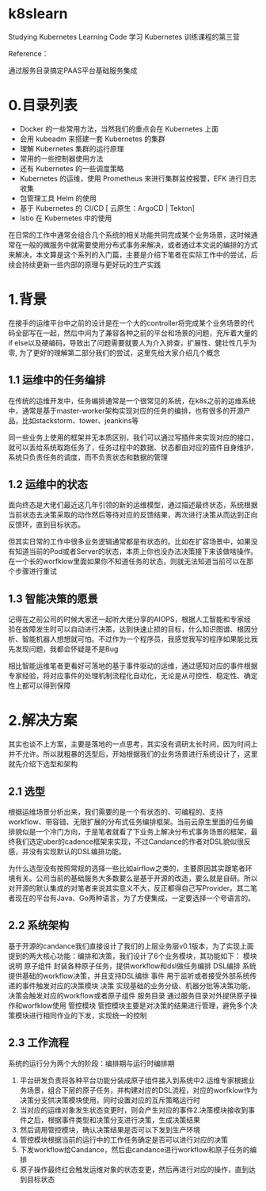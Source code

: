 # k8slearn
Studying Kubernetes Learning Code
学习 Kubernetes 训练课程的第三营

Reference：

通过服务目录搞定PAAS平台基础服务集成
# 0.目录列表
- Docker 的一些常用方法，当然我们的重点会在 Kubernetes 上面
- 会用 kubeadm 来搭建一套 Kubernetes 的集群
- 理解 Kubernetes 集群的运行原理 
- 常用的一些控制器使用方法
- 还有 Kubernetes 的一些调度策略
- Kubernetes 的运维，使用 Prometheus 来进行集群监控报警，EFK 进行日志收集
- 包管理工具 Helm 的使用
- 基于 Kubernetes 的 CI/CD [ 云原生：ArgoCD | Tekton]
- Istio 在 Kubernetes 中的使用

在日常的工作中通常会组合几个系统的相关功能共同完成某个业务场景，这时候通常在一般的微服务中就需要使用分布式事务来解决，或者通过本文说的编排的方式来解决，本文算是这个系列的入门篇，主要是介绍下笔者在实际工作中的尝试，后续会持续更新一些内部的原理与更好玩的生产实践

# 1.背景
在接手的运维平台中之前的设计是在一个大的controller将完成某个业务场景的代码全部写在一起，然后中间为了兼容各种之前的平台和场景的问题，充斥着大量的if else以及硬编码，导致出了问题需要就要人为介入排查，扩展性、健壮性几乎为零, 为了更好的理解第二部分我们的尝试，这里先给大家介绍几个概念
## 1.1 运维中的任务编排
在传统的运维开发中，任务编排通常是一个很常见的系统，在k8s之前的运维系统中，通常是基于master-worker架构实现对应的任务的编排，也有很多的开源产品，比如stackstorm、tower、jeankins等

同一些业务上使用的框架并无本质区别，我们可以通过写插件来实现对应的接口，就可以丢给系统取跑任务了，任务过程中的数据、状态都由对应的插件自身维护，系统只负责任务的调度，而不负责状态和数据的管理
## 1.2 运维中的状态
面向终态是大佬们最近这几年引领的新的运维模型，通过描述最终状态，系统根据当前状态去决策采取的动作然后等待对应的反馈结果，再次进行决策从而达到正向反馈环，直到目标状态。

但其实日常的工作中很多业务逻辑通常都是有状态的。比如在扩容场景中，如果没有知道当前的Pod或者Server的状态，本质上你也没办法决策接下来该做啥操作。在一个长的worfklow里面如果你不知道任务的状态，则就无法知道当前可以在那个步骤进行重试
## 1.3 智能决策的愿景
记得在之前公司的时候大家还一起听大佬分享的AIOPS，根据人工智能和专家经验在故障发生时可以自动进行决策，达到快速止损的目标，什么知识图谱、根因分析、智能机器人想想就可怕。不过作为一个程序员，我感觉我写的程序如果能比我先发现问题，我都会怀疑是不是Bug

相比智能运维笔者更看好可落地的基于事件驱动的运维，通过感知对应的事件根据专家经验，将对应事件的处理机制流程化自动化，无论是从可控性、稳定性、确定性上都可以得到保障
# 2.解决方案
其实也谈不上方案，主要是落地的一点思考，其实没有调研太长时间，因为时间上并不允许。所以就粗暴的选型后，开始根据我们的业务场景进行系统设计了，这里就先介绍下选型和架构
## 2.1 选型
根据运维场景分析出来，我们需要的是一个有状态的、可编程的、支持workflow、带容错、无限扩展的分布式任务编排框架。当前云原生里面的任务编排貌似是一个冷门方向，于是笔者就看了下业务上解决分布式事务场景的框架，最终我们选定uber的cadence框架来实现，不过Candance的作者对DSL貌似很反感，并没有实现默认的DSL编排功能。

为什么选型没有按照常规的选择一些比如airflow之类的，主要原因其实跟笔者环境有关。公司当前的基础服务大多数要么是基于开源的改造，要么就是自研。所以对开源的默认集成的对笔者来说其实意义不大，反正都得自己写Provider。其二笔者现在的平台有Java、Go两种语言，为了方便集成，一定要选择一个夸语言的。
## 2.2 系统架构

基于开源的candance我们直接设计了我们的上层业务层v0.1版本，为了实现上面提到的两大核心功能：编排和决策，我们设计了6个业务模块，其功能如下：
模块	    说明 
原子组件	 封装各种原子任务，提供workflow和dsl做任务编排 
DSL编排	    系统提供基础的workflow决策，并且支持DSL编排 
事件	    用于监听或者接受外部系统传递的事件触发对应的决策模块 
决策	    实现基础的业务分级、机器分批等决策功能，决策会触发对应的workflow或者原子组件 
服务目录	通过服务目录对外提供原子操作和worfklow使用 
管控模块	管控模块主要是对决策的结果进行管理，避免多个决策模块进行相同作业的下发，实现统一的控制 
## 2.3 工作流程

系统的运行分为两个大的阶段：编排期与运行时编排期
1. 平台研发负责将各种平台功能分装成原子组件接入到系统中2.运维专家根据业务场景，组合下层的原子任务，并构建对应的DSL流程，对应的worfklow作为决策分支供决策模块使用，同时设置对应的互斥策略运行时
2. 当对应的运维对象发生状态变更时，则会产生对应的事件2.决策模块接收到事件之后，根据事件类型和决策分支进行决策，生成决策结果
3. 然后调用管控模块，确认决策结果是否可以下发到生产环境
4. 管控模块根据当前的运行中的工作任务确定是否可以进行对应的决策
5. 下发workflow给Candance，然后由candance进行workflow和原子任务的编排
6. 原子操作最终红会触发运维对象的状态变更，然后再进行对应的操作，直到达到目标状态
